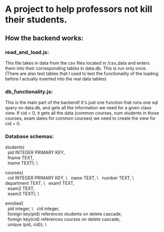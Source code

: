 # A project to help professors not kill their students. 

## How the backend works: 

### read_and_load.js: 
This file takes in data from the csv files located in /csv_data and enters them into their corresponding tables in data.db. This is run only once. (There are also test tables that I used to test the functionality of the loading before I actually inserted into the real data tables)

### db_functionality.js: 
This is the main part of the backend! It's just one function that runs one sql query on data.db, and gets all the information we need for a given class view. If cid = 0, it gets all the data (common courses, num students in those courses, exam dates for common courses) we need to create the view for cid = 0. 

### Database schemas:
students(\
&nbsp;   pid INTEGER PRIMARY KEY, \
&nbsp;   fname TEXT, \
&nbsp;   lname TEXT); \

courses(\
&nbsp;    cid INTEGER PRIMARY KEY, \ 
&nbsp;    name TEXT, \ 
&nbsp;    number TEXT, \ 
&nbsp;    department TEXT, \ 
&nbsp;    exam1 TEXT, \
&nbsp;    exam2 TEXT, \
&nbsp;    exam3 TEXT); \

enrolled(\
&nbsp;    pid integer, \ 
&nbsp;    cid integer, \
&nbsp;    foreign key(pid) references students on delete cascade, \
&nbsp;    foreign key(cid) references courses on delete cascade, \
&nbsp;    unique (pid, cid)); \
